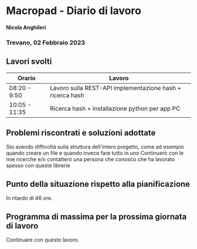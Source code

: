 # Macropad - Diario di lavoro
#### Nicola Anghileri
### Trevano, 02 Febbraio 2023

## Lavori svolti


|Orario        |Lavoro                |
|--------------|--------------------------------------------------------------------------|
|08:20 - 9:50  | Lavoro sulla REST-API implementazione hash + ricerca hash       |
|10:05 - 11:35 | Ricerca hash + installazione python per app PC     |

##  Problemi riscontrati e soluzioni adottate
Sto avendo difficoltà sulla struttura dell'intero progetto, come ad esempio quando creare un file e quando invece fare tutto in uno
Continuerò con le mie ricerche e/o contatterò una persona che conosco che ha lavorato spesso con queste librerie

## Punto della situazione rispetto alla pianificazione
In ritardo di 46 ore.

## Programma di massima per la prossima giornata di lavoro
Continuare con questo lavoro.
